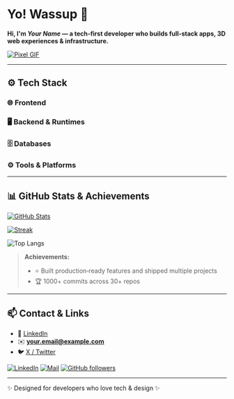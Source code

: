 # Yo! Wassup 👋

**Hi, I'm _Your Name_ — a tech‑first developer who builds full‑stack apps, 3D web experiences & infrastructure.**

[![Pixel GIF](https://via.placeholder.com/720x200.png?text=PIXEL+GIF+PLACEHOLDER)](https://your-gif-link)

---

## ⚙️ Tech Stack

### 🌐 Frontend

  



### 🖥️ Backend & Runtimes

  



### 🗄️ Databases

  



### ⚙️ Tools & Platforms

  



---

## 📊 GitHub Stats & Achievements



[![GitHub Stats](https://github-readme-stats.vercel.app/api?username=YOUR_GITHUB_USERNAME&show_icons=true&theme=radical)](https://github.com/YOUR_GITHUB_USERNAME)

[![Streak](https://github-readme-streak-stats.herokuapp.com/?user=YOUR_GITHUB_USERNAME&theme=dark)](https://git.io/streak-stats)

![Top Langs](https://github-readme-stats.vercel.app/api/top-langs/?username=YOUR_GITHUB_USERNAME&layout=compact&hide=html)



> **Achievements:**
> - ⭐ Built production‑ready features and shipped multiple projects
> - 🏆 1000+ commits across 30+ repos

---

## 📫 Contact & Links

- 🔗 [LinkedIn](https://www.linkedin.com/in/YOUR_LINKEDIN)
- ✉️ **your.email@example.com**
- 🐦 [X / Twitter](https://twitter.com/YOUR_HANDLE)



[![LinkedIn](https://img.shields.io/badge/-LinkedIn-0A66C2?logo=linkedin&logoColor=white)](https://www.linkedin.com/in/YOUR_LINKEDIN) 
[![Mail](https://img.shields.io/badge/-Email-D14836?logo=gmail&logoColor=white)](mailto:your.email@example.com)
[![GitHub followers](https://img.shields.io/github/followers/YOUR_GITHUB_USERNAME?label=Follow&style=social)](https://github.com/YOUR_GITHUB_USERNAME)



---

✨ Designed for developers who love tech & design ✨




<!--
**Shreshth-1/Shreshth-1** is a ✨ _special_ ✨ repository because its `README.md` (this file) appears on your GitHub profile.

Here are some ideas to get you started:

- 🔭 I’m currently working on ...
- 🌱 I’m currently learning ...
- 👯 I’m looking to collaborate on ...
- 🤔 I’m looking for help with ...
- 💬 Ask me about ...
- 📫 How to reach me: ...
- 😄 Pronouns: ...
- ⚡ Fun fact: ...
-->
